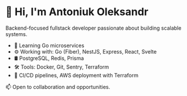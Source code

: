 # 👋 Hi, I'm Antoniuk Oleksandr

Backend-focused fullstack developer passionate about building scalable systems.

- 🧠 Learning Go microservices
- ⚙️ Working with: Go (Fiber), NestJS, Express, React, Svelte
- 🛢️ PostgreSQL, Redis, Prisma
- 🛠️ Tools: Docker, Git, Sentry, Terraform
- 🚀 CI/CD pipelines, AWS deployment with Terraform

📫 Open to collaboration and opportunities.
